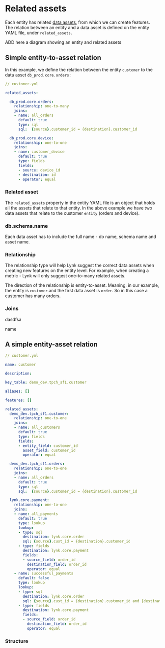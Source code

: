 # Related assets

Each entity has related [data assets](../data-assets/), from which we can create features. \
The relation between an entity and a data asset is defined on the entity YAML file, under `related_assets`.&#x20;

ADD here a diagram showing an entity and related assets

## Simple entity-to-asset relation

In this example, we define the relation between the entity `customer` to the data asset `db_prod.core.orders` :

```yaml
// customer.yml

related_assets:

  db_prod.core.orders:
    relationship: one-to-many
    joins:
    - name: all_orders
      default: true
      type: sql
      sql:  {source}.customer_id = {destination}.customer_id

  db_prod.core.device:
    relationship: one-to-one
    joins:
    - name: customer_device
      default: true
      type: fields
      fields: 
      - source: device_id
      - destination: id
      - operator: equal
```

### Related asset

The `related_assets` property in the entity YAML file is an object that holds all the assets that relate to that entity.  In the above example we have two data assets that relate to the customer `entity` (orders and device).&#x20;

### db.schema.name

Each data asset has to include the full name - db name, schema name and asset name.

### Relationship

The relationship type will help Lynk suggest the correct data assets when creating new features on the entity level. For example, when creating a metric - Lynk will only suggest one-to-many related assets.&#x20;

The direction of the relationship is entity-to-asset. Meaning, in our example, the entity is `customer` and the first data asset is `order`. So in this case a customer has many orders.&#x20;

### Joins

dasdfsa

name



## A simple entity-asset relation









```yaml
// customer.yml

name: customer

description:

key_table: demo_dev.tpch_sf1.customer

aliases: []

features: []

related_assets:
  demo_dev.tpch_sf1.customer:
    relationship: one-to-one
    joins:
    - name: all_customers
      default: true
      type: fields
      fields:
      - entity_field: customer_id
        asset_field: customer_id
        operator: equal

  demo_dev.tpch_sf1.orders:
    relationship: one-to-one
    joins:
    - name: all_orders
      default: true
      type: sql
      sql:  {source}.customer_id = {destination}.customer_id

  lynk.core.payment:
    relationship: one-to-one
    joins:
    - name: all_payments
      default: true
      type: lookup
      lookup:
      - type: sql
        destination: lynk.core.order
        sql: {source}.cust_id = {destination}.customer_id
      - type: fields
        destination: lynk.core.payment
        fields:
        - source_field: order_id
          destination_field: order_id
          operator: equal
    - name: successful_payments
      default: false
      type: lookup
      lookup:
      - type: sql
        destination: lynk.core.order
        sql: {source}.cust_id = {destination}.customer_id and {destination}.order_status = 'O'
      - type: fields
        destination: lynk.core.payment
        fields:
        - source_field: order_id
          destination_field: order_id
          operator: equal
```

### Structure



